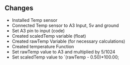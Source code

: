 
## Changes 
- Installed Temp sensor 
- Connected Temp sensor to A3 Input, 5v and ground
- Set A3 pin to input (code)
- Created scaledTemp variable (float)
- Created rawTemp Variable (for necessary calculations)
- Created temperature Function
- Set rawTemp value to A3 and multiplied by 5/1024
- Set scaledTemp value to `(rawTemp - 0.50)*100.00;